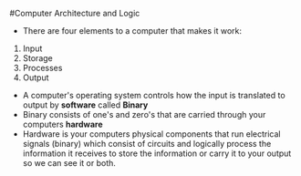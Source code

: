 #Computer Architecture and Logic
- There are four elements to a computer that makes it work:
1. Input
1. Storage
1. Processes
1. Output
- A computer's operating system controls how the input is translated to output by **software** called **Binary**
- Binary consists of one's and zero's that are carried through your computers **hardware**
- Hardware is your computers physical components that run electrical signals (binary) which consist of circuits and logically process the information it receives to store the information or carry it to your output so we can see it or both.